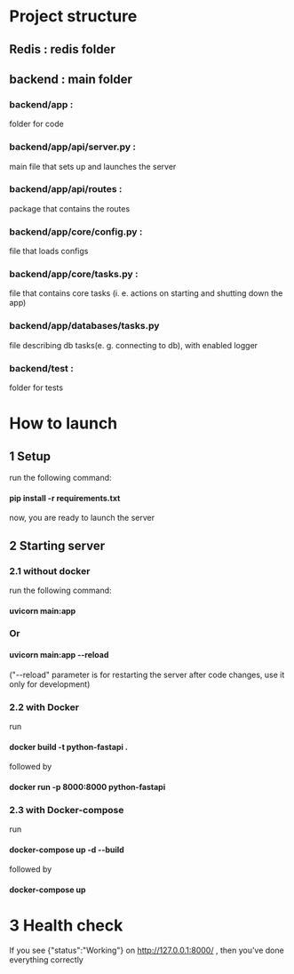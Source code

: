 # Project structure

## Redis : redis folder
## backend : main folder
### backend/app :
folder for code
### backend/app/api/server.py :
main file that sets up and launches the server
### backend/app/api/routes :
package that contains the routes
### backend/app/core/config.py :
file that loads configs
### backend/app/core/tasks.py :
file that contains core tasks (i. e. actions on starting and shutting down the app)
### backend/app/databases/tasks.py
file describing db tasks(e. g. connecting to db), with enabled logger

### backend/test :
folder for tests



# How to launch
## 1 Setup
run the following command:
#### pip install -r requirements.txt
now, you are ready to launch the server

## 2 Starting server
### 2.1 without docker
run the following command:
#### uvicorn main:app
### Or
#### uvicorn main:app --reload

("--reload" parameter is for restarting the server after code changes, 
use it only for development)

### 2.2 with Docker

run
#### docker build -t python-fastapi . 
followed by
#### docker run -p 8000:8000 python-fastapi

### 2.3 with Docker-compose
run
#### docker-compose up -d --build 
followed by
#### docker-compose up 


# 3 Health check
If you see 
{"status":"Working"}
on 
http://127.0.0.1:8000/ , then you've done everything correctly



